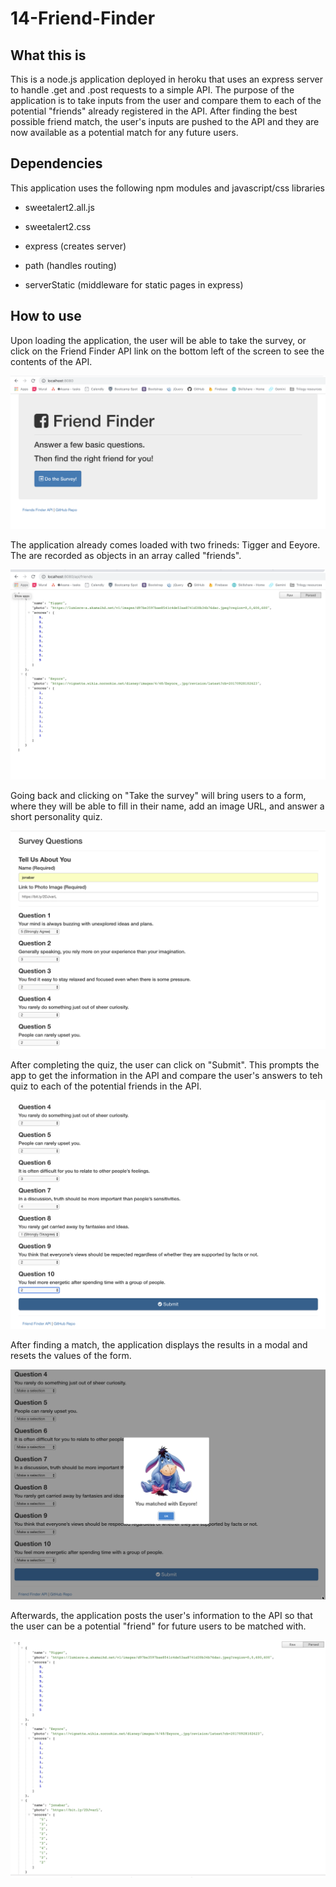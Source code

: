 # 14-Friend-Finder

## What this is
This is a node.js application deployed in heroku that uses an express server to handle .get and .post requests to a simple API. The purpose of the application is to take inputs from the user and compare them to each of the potential "friends" already registered in the API. After finding the best possible friend match, the user's inputs are pushed to the API and they are now available as a potential match for any future users.

## Dependencies
This application uses the following npm modules and javascript/css libraries

 * sweetalert2.all.js
 * sweetalert2.css

 * express (creates server)
 * path (handles routing)
 * serverStatic (middleware for static pages in express)

 ## How to use
 Upon loading the application, the user will be able to take the survey, or click on the Friend Finder API link on the bottom left of the screen to see the contents of the API.

 ![alt text](images/readme-img-01.png)

 The application already comes loaded with two frineds: Tigger and Eeyore. The are recorded as objects in an array called "friends".

  ![alt text](images/readme-img-02.png)

Going back and clicking on "Take the survey" will bring users to a form, where they will be able to fill in their name, add an image URL, and answer a short personality quiz.

 ![alt text](images/readme-img-03.png)

After completing the quiz, the user can click on "Submit". This prompts the app to get the information in the API and compare the user's answers to teh quiz to each of the potential friends in the API.

 ![alt text](images/readme-img-04.png)

After finding a match, the application displays the results in a modal and resets the values of the form.

 ![alt text](images/readme-img-05.png)

 Afterwards, the application posts the user's information to the API so that the user can be a potential "friend" for future users to be matched with.

 ![alt text](images/readme-img-06.png)
